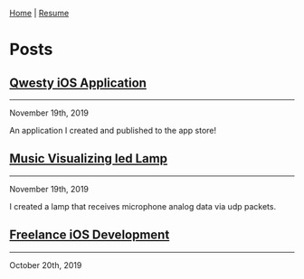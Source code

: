 [Home](https://trentcallan.github.io/) | [Resume](resume.md)

# Posts

## [Qwesty iOS Application](qwesty_post.md)
---
November 19th, 2019

An application I created and published to the app store!

## [Music Visualizing led Lamp](music_visualizing_led_lamps_post.md)
---
November 19th, 2019

I created a lamp that receives microphone analog data via udp packets.

## [Freelance iOS Development](freelance_post.md)
---
October 20th, 2019
